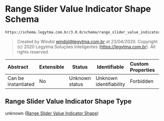# Range Slider Value Indicator Shape Schema

```txt
https://schema.legytma.com.br/3.0.0/schema/range_slider_value_indicator_shape.schema.json
```




> Created by Windol [windol@legytma.com.br](mailto:windol@legytma.com.br) at 23/04/2020.
> Copyright (c) 2020 Legytma Soluções Inteligentes (<https://legytma.com.br>). All rights reserved.
>

| Abstract            | Extensible | Status         | Identifiable            | Custom Properties | Additional Properties | Access Restrictions | Defined In                                                                                                                        |
| :------------------ | ---------- | -------------- | ----------------------- | :---------------- | --------------------- | ------------------- | --------------------------------------------------------------------------------------------------------------------------------- |
| Can be instantiated | No         | Unknown status | Unknown identifiability | Forbidden         | Allowed               | none                | [range_slider_value_indicator_shape.schema.json](../schema/range_slider_value_indicator_shape.schema.json) |

## Range Slider Value Indicator Shape Type

unknown ([Range Slider Value Indicator Shape](range_slider_value_indicator_shape.md))
